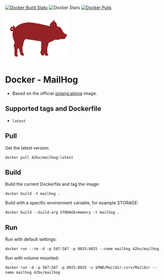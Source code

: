 [![Docker Build Statu](https://img.shields.io/docker/build/42bv/mailhog.svg)](https://hub.docker.com/r/42bv/docker-mailhog/builds/) ![Docker Stars](https://img.shields.io/docker/stars/42bv/mailhog.svg) [![Docker Pulls](https://img.shields.io/docker/pulls/42bv/mailhog.svg)](https://hub.docker.com/r/42bv/mailhog/) 

[![MailHog](https://github.com/42BV/docker-mailhog/blob/master/logo.png?raw=true)](https://github.com/mailhog/MailHog) 

# Docker - MailHog

- Based on the official [golang:alpine](https://hub.docker.com/_/golang/) image.

## Supported tags and Dockerfile

- `latest`


## Pull  

Get the latest version:
```
docker pull 42bv/mailhog:latest
```

## Build  

Build the current Dockerfile  and tag the image:   
```
docker build -t mailhog .
```

Build with a specific environment variable, for example STORAGE:   
```
docker build --build-arg STORAGE=memory -t mailhog .
```

## Run
  
Run with default settings:
```
docker run --rm -d -p 587:587 -p 8025:8025 --name mailhog 42bv/mailhog
```

Run with volume mounted: 
```
docker run -d -p 587:587 -p 8025:8025 -v $PWD/Maildir:/srv/Maildir --name mailhog 42bv/mailhog
```

